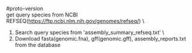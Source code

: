 #proto-version\
get query species from NCBI REFSEQ(https://ftp.ncbi.nlm.nih.gov/genomes/refseq/)  \

1. Search query species from 'assembly_summary_refseq.txt'    \
2. Download fasta(genomic.fna), gff(genomic.gff), assembly_reports.txt from the database 
